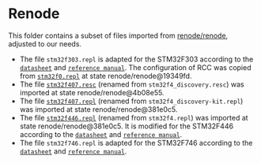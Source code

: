 # Renode

This folder contains a subset of files imported from [renode/renode](https://github.com/renode/renode/), adjusted to our needs.

- The file `stm32f303.repl` is adapted for the STM32F303 according to the [`datasheet`](https://www.st.com/resource/en/datasheet/stm32f303re.pdf) and [`reference manual`](https://www.st.com/resource/en/reference_manual/rm0316-stm32f303xbcde-stm32f303x68-stm32f328x8-stm32f358xc-stm32f398xe-advanced-armbased-mcus-stmicroelectronics.pdf). The configuration of RCC was copied from [`stm32f0.repl`](https://github.com/renode/renode/blob/19349fdcf8f152fe651126952f67a0a38b0caea5/platforms/cpus/stm32f0.repl) at state renode/renode@19349fd.
- The file [`stm32f407.resc`](https://github.com/renode/renode/blob/4b08e55721d33efaf048c68eca6aabc0846eaf7b/scripts/single-node/stm32f4_discovery.resc) (renamed from `stm32f4_discovery.resc`) was imported at state renode/renode@4b08e55.
- The file [`stm32f407.repl`](https://github.com/renode/renode/blob/381e0c59bd97a1e5f5348222bbeeec5588a68575/platforms/boards/stm32f4_discovery-kit.repl) (renamed from `stm32f4_discovery-kit.repl`) was imported at state renode/renode@381e0c5.
- The file [`stm32f446.repl`](https://github.com/renode/renode/blob/381e0c59bd97a1e5f5348222bbeeec5588a68575/platforms/cpus/stm32f4.repl) (renamed from `stm32f4.repl`) was imported at state renode/renode@381e0c5. It is modified for the STM32F446 according to the [`datasheet`](https://www.st.com/resource/en/datasheet/stm32f446re.pdf) and [`reference manual`](https://www.st.com/resource/en/reference_manual/rm0390-stm32f446xx-advanced-armbased-32bit-mcus-stmicroelectronics.pdf).
- The file `stm32f746.repl` is adapted for the STM32F746 according to the [`datasheet`](https://www.st.com/resource/en/datasheet/stm32f746zg.pdf) and [`reference manual`](https://www.st.com/resource/en/reference_manual/rm0385-stm32f75xxx-and-stm32f74xxx-advanced-armbased-32bit-mcus-stmicroelectronics.pdf).
